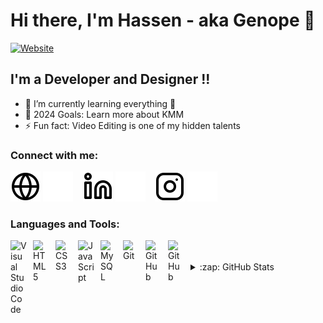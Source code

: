 # Hi there, I'm Hassen - aka Genope 👋 


[![Website](https://img.shields.io/website?label=hassenmabrouk.me&style=for-the-badge&url=https%3A%2F%2Fhassenmabrouk.me)](https://hassenmabrouk.me)

## I'm a Developer and Designer !!

- 🌱 I’m currently learning everything 🤣
- 🥅 2024 Goals: Learn more about KMM
- ⚡ Fun fact: Video Editing is one of my hidden talents

### Connect with me:

[![website](./globe-light.svg)](https://hassenmabrouk.me#gh-light-mode-only)
[![website](./globe-dark.svg)](https://hassenmabrouk.me#gh-dark-mode-only)
&nbsp;&nbsp;
[![website](./linkedin-light.svg)](https://linkedin.com/in/hassen-mabrouk-9152771b6/#gh-light-mode-only)
[![website](./linkedin-dark.svg)](https://linkedin.com/in/hassen-mabrouk-9152771b6/#gh-dark-mode-only)
&nbsp;&nbsp;
[![website](./instagram-light.svg)](https://instagram.com/hassen__mabrouk/#gh-light-mode-only)
[![website](./instagram-dark.svg)](https://instagram.com/hassen__mabrouk/gh-dark-mode-only)

### Languages and Tools:

<img align="left" alt="Visual Studio Code" width="26px" src="https://cdn.jsdelivr.net/gh/devicons/devicon/icons/vscode/vscode-original.svg" style="padding-right:10px;"/>
<img align="left" alt="HTML5" width="26px" src="https://cdn.jsdelivr.net/gh/devicons/devicon/icons/html5/html5-original.svg" style="padding-right:10px;" />
<img align="left" alt="CSS3" width="26px" src="https://cdn.jsdelivr.net/gh/devicons/devicon/icons/css3/css3-original.svg" style="padding-right:10px;" />
<img align="left" alt="JavaScript" width="26px" src="https://cdn.jsdelivr.net/gh/devicons/devicon/icons/javascript/javascript-original.svg" style="padding-right:10px;" />
<img align="left" alt="MySQL" width="26px" src="https://cdn.jsdelivr.net/gh/devicons/devicon/icons/mysql/mysql-original.svg" style="padding-right:10px;" />
<img align="left" alt="Git" width="26px" src="https://cdn.jsdelivr.net/gh/devicons/devicon/icons/git/git-original.svg" style="padding-right:10px;" />
<img align="left" alt="GitHub" width="26px" src="https://user-images.githubusercontent.com/3369400/139447912-e0f43f33-6d9f-45f8-be46-2df5bbc91289.png" style="padding-right:10px;" />
<img align="left" alt="GitHub" width="26px" src="https://user-images.githubusercontent.com/3369400/139448065-39a229ba-4b06-434b-bc67-616e2ed80c8f.png" style="padding-right:10px;" />
<br />
<br />

<details>
  <summary>:zap: GitHub Stats</summary>

  <img align="left" alt="Genope's GitHub Stats" src="https://github-readme-stats.vercel.app/api?username=genope&show_icons=true&hide_border=false&title_color=ff652f&icon_color=FFE400&bg_color=09131B&text_color=ffffff&border_color=0c1a25" />

</details>

[website]: https://www.hassenmabrouk.me
[instagram]: https://www.instagram.com/hassen__mabrouk/
[linkedin]: https://www.linkedin.com/in/hassen-mabrouk-9152771b6/
